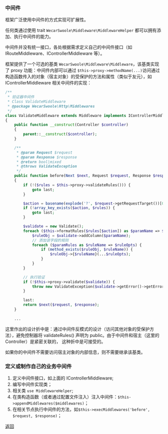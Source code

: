 ### 中间件

框架广泛使用中间件的方式实现可扩展性。

任何类通过使用 trait `WecarSwoole\Middleware\MiddlewareHelper` 都可以拥有添加、执行中间件的能力。

中间件并没有统一接口，各处根据需求定义自己的中间件接口（如 IRouteMiddleware、IControllerMiddleware 等）。

框架提供了一个可选的基类 `WecarSwoole\Middleware\Middleware`，该基类实现了 proxy 功能：中间件内部可以通过 `$this->proxy->methodName(...)`访问通过构造函数传入的对象（宿主对象）的受保护的方法和属性（类似于友元），如 IControllerMiddleware 相关中间件的实现：

```php
/**
 * 验证器中间件
 * Class ValidateMiddleware
 * @package WecarSwoole\Http\Middlewares
 */
class ValidateMiddleware extends Middleware implements IControllerMiddleware
{
    public function __construct(Controller $controller)
    {
        parent::__construct($controller);
    }

    /**
     * @param Request $request
     * @param Response $response
     * @return bool|mixed
     * @throws ValidateException
     */
    public function before(Next $next, Request $request, Response $response)
    {
        if (!($rules = $this->proxy->validateRules())) {
            goto last;
        }

        $action = basename(explode('?', $request->getRequestTarget())[0]);
        if (!array_key_exists($action, $rules)) {
            goto last;
        }

        $validate = new Validate();
        foreach ($this->formatRules($rules[$action]) as $paramName => $paramRules) {
            $ruleObj = $validate->addColumn($paramName);
            // 添加该字段的规则
            foreach ($paramRules as $ruleName => $ruleOpts) {
                if (method_exists($ruleObj, $ruleName)) {
                    $ruleObj->{$ruleName}(...$ruleOpts);
                }
            }
        }

        // 执行验证
        if (!$this->proxy->validate($validate)) {
            throw new ValidateException($validate->getError()->getErrorRuleMsg());
        }

        last:
        return $next($request, $response);
    }
  
    ...
```

这里作出的设计折中是：通过中间件反模式的设计（访问其他对象的受保护方法），避免控制器将 validateRules() 声明为 public。由于中间件和宿主（这里的 Controller）是紧密关联的， 这种折中是可接受的。

如果你的中间件不需要访问宿主对象的内部信息，则不需要继承该基类。



### 定义或制作自己的业务中间件

1. 定义中间件接口，如上面的 IControllerMiddleware;
2. 编写中间件实现类；
3. 相关类 `use MiddlewareHelper`;
4. 在类构造函数（或者通过配置文件注入）注入中间件：`$this->appendMiddlewares($middlewares)`；
5. 在相关节点执行中间件的方法，如`$this->execMiddlewares('before', $request, $response)`；



[返回](../README.md)